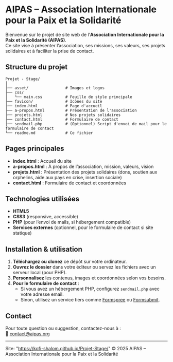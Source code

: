 # AIPAS – Association Internationale pour la Paix et la Solidarité

Bienvenue sur le projet de site web de l’**Association Internationale pour la Paix et la Solidarité (AIPAS)**.  
Ce site vise à présenter l’association, ses missions, ses valeurs, ses projets solidaires et à faciliter la prise de contact.

## Structure du projet

```
Projet - Stage/
│
├── asset/                # Images et logos
├── css/
│   └── main.css          # Feuille de style principale
├── favicon/              # Icônes du site
├── index.html            # Page d'accueil
├── a-propos.html         # Présentation de l'association
├── projets.html          # Nos projets solidaires
├── contact.html          # Formulaire de contact
├── sendmail.php          # (Optionnel) Script d'envoi de mail pour le formulaire de contact
└── readme.md             # Ce fichier
```

## Pages principales

- **index.html** : Accueil du site
- **a-propos.html** : À propos de l’association, mission, valeurs, vision
- **projets.html** : Présentation des projets solidaires (dons, soutien aux orphelins, aide aux pays en crise, insertion sociale)
- **contact.html** : Formulaire de contact et coordonnées

## Technologies utilisées

- **HTML5**
- **CSS3** (responsive, accessible)
- **PHP** (pour l’envoi de mails, si hébergement compatible)
- **Services externes** (optionnel, pour le formulaire de contact si site statique)

## Installation & utilisation

1. **Téléchargez ou clonez** ce dépôt sur votre ordinateur.
2. **Ouvrez le dossier** dans votre éditeur ou servez les fichiers avec un serveur local (pour PHP).
3. **Personnalisez** les contenus, images et coordonnées selon vos besoins.
4. **Pour le formulaire de contact** :
   - Si vous avez un hébergement PHP, configurez `sendmail.php` avec votre adresse email.
   - Sinon, utilisez un service tiers comme [Formspree](https://formspree.io/) ou [Formsubmit](https://formsubmit.co/).

## Contact

Pour toute question ou suggestion, contactez-nous à :  
📧 [contact@aipas.org](mailto:contact@aipas.org)

---
Site:  "https://kofi-shalom.github.io/Projet-Stage/"
© 2025 AIPAS – Association Internationale pour la Paix et la Solidarité